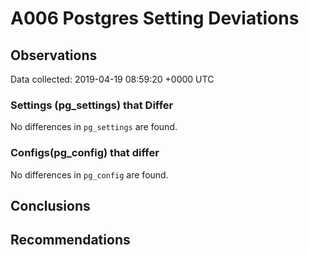# A006 Postgres Setting Deviations #

## Observations ##
Data collected: 2019-04-19 08:59:20 +0000 UTC  

### Settings (pg_settings) that Differ ###

No differences in `pg_settings` are found.

### Configs(pg_config) that differ ###

No differences in `pg_config` are found.



## Conclusions ##


## Recommendations ##


